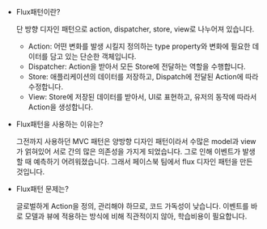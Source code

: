 - Flux패턴이란?
    
    단 방향 디자인 패턴으로 action, dispatcher, store, view로 나누어져 있습니다.
    
    - Action: 어떤 변화를 발생 시킬지 정의하는 type property와 변화에 필요한 데이터를 담고 있는 단순한 객체입니다.
    - Dispatcher: Action을 받아서 모든 Store에 전달하는 역할을 수행합니다.
    - Store: 애플리케이션의 데이터를 저장하고, Dispatch에 전달된 Action에 따라 수정합니다.
    - View: Store에 저장된 데이터를 받아서, UI로 표현하고, 유저의 동작에 따라서 Action을 생성합니다.

- Flux패턴을 사용하는 이유는?
    
    그전까지 사용하던 MVC 패턴은 양방향 디자인 패턴이라서 수많은 model과 view가 얽혀있어 서로 간의 많은 의존성을 가지게 되었습니다.
    그로 인해 이벤트가 발생할 때 예측하기 어려워졌습니다. 그래서 페이스북 팀에서 flux 디자인 패턴을 만든 것입니다.
    
- Flux패턴 문제는?
    
    글로벌하게 Action을 정의, 관리해야 하므로, 코드 가독성이 낮습니다.
    이벤트를 바로 모델과 뷰에 적용하는 방식에 비해 직관적이지 않아, 학습비용이 필요합니다.
